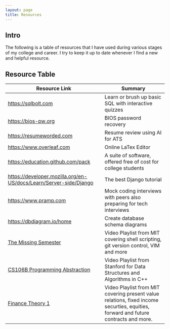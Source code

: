 ```yaml
---
layout: page
title: Resources
---
```


## Intro

The following is a table of resources that I have used during various stages of my college and career.
I try to keep it up to date whenever I find a new and helpful resource.

## Resource Table

| Resource Link | Summary |
| ---  | ---     |
| https://sqlbolt.com | Learn or brush up basic SQL with interactive quizzes |
| https://bios-pw.org | BIOS password recovery |
| https://resumeworded.com | Resume review using AI for ATS |
| https://www.overleaf.com | Online LaTex Editor |
| https://education.github.com/pack | A suite of software, offered free of cost for college students |
| https://developer.mozilla.org/en-US/docs/Learn/Server-side/Django | The best Django tutorial |
| https://www.pramp.com | Mock coding interviews with peers also preparing for tech interviews
| https://dbdiagram.io/home | Create database schema diagrams |
| [The Missing Semester](https://www.youtube.com/playlist?list=PLyzOVJj3bHQuloKGG59rS43e29ro7I57J) | Video Playlist from MIT covering shell scripting, git version control, VIM and more |
| [CS106B Programming Abstraction](https://www.youtube.com/playlist?list=PL-h0BZdG_K4kAmsfvAik-Za826pNbQd0d) | Video Playlist from Stanford for Data Structures and Algorithms in C++ |
| [Finance Theory 1](https://www.youtube.com/playlist?list=PLUl4u3cNGP63B2lDhyKOsImI7FjCf6eDW) | Video Playlist from MIT covering present value relations, fixed income securties, equities, forward and future contracts and more. |
